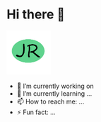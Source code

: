# Hi there 👋
<img src="https://github.com/JoeRoybal/JoeRoybal/blob/main/Logo.png" width="100" height="100"/>

- 🔭 I’m currently working on 
- 🌱 I’m currently learning ...
- 📫 How to reach me: ...
- ⚡ Fun fact: ...
